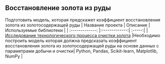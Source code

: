 ## Восстановление золота из руды
Подготовить модель, которая предскажет коэффициент восстановления золота из золотосодержащей руды
| Название проекта       | Описание         | Используемые библиотеки |
| :-------------: |:-------------:| :-----:|
|[Исследование технологического процесса очистки золота](https://github.com/tatyana1012/Yandex_Practicum/blob/main/Recovery%20of%20gold%20from%20ore/Recovery%20of%20gold%20from%20ore.ipynb)   |Необходимо построить модель которая должна предсказать коэффициент восстановления золота из золотосодержащей руды на основе данных с параметрами добычи и очистки| Python, Pandas, Scikit-learn, Matplotlib, NumPy |

